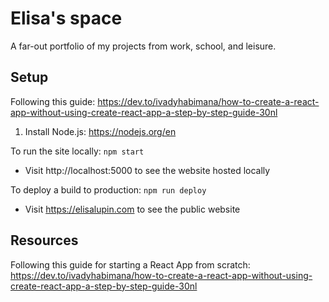 # Elisa's space
A far-out portfolio of my projects from work, school, and leisure.

## Setup
Following this guide: https://dev.to/ivadyhabimana/how-to-create-a-react-app-without-using-create-react-app-a-step-by-step-guide-30nl

1. Install Node.js: https://nodejs.org/en

To run the site locally:
`npm start`
- Visit http://localhost:5000 to see the website hosted locally

To deploy a build to production:
`npm run deploy`
- Visit https://elisalupin.com to see the public website

## Resources
Following this guide for starting a React App from scratch: https://dev.to/ivadyhabimana/how-to-create-a-react-app-without-using-create-react-app-a-step-by-step-guide-30nl
